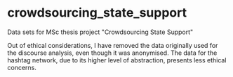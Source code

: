 # crowdsourcing_state_support
Data sets for MSc thesis project "Crowdsourcing State Support"

Out of ethical considerations, I have removed the data originally used for the discourse analysis, even though it was anonymised.
The data for the hashtag network, due to its higher level of abstraction, presents less ethical concerns.
